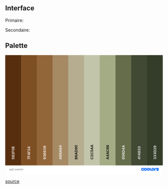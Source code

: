 
## Interface

Primaire: 

Secondaire: 

## Palette

![](<files/palette.png>)

[source](<https://coolors.co/palette/582f0e-7f4f24-936639-a68a64-b6ad90-c2c5aa-a4ac86-656d4a-414833-333d29>)




